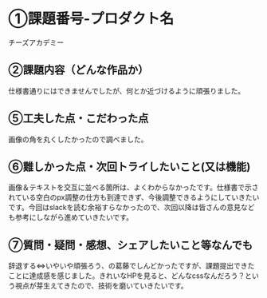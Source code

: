 # ①課題番号-プロダクト名
チーズアカデミー

## ②課題内容（どんな作品か）
仕様書通りにはできませんでしたが、何とか近づけるように頑張りました。


## ⑤工夫した点・こだわった点
画像の角を丸くしたかったので調べました。

## ⑥難しかった点・次回トライしたいこと(又は機能)
画像＆テキストを交互に並べる箇所は、よくわからなかったです。仕様書で示されている空白のpx調整の仕方も到達できず、今後調整できるようにしていきたいです。今回はslackを読む余裕すらなかったので、次回以降は皆さんの意見なども参考にしながら進めていきたいです。

## ⑦質問・疑問・感想、シェアしたいこと等なんでも
辞退する⇔いやいや頑張ろう、の葛藤でしんどかったですが、課題提出できたことに達成感を感じました。きれいなHPを見ると、どんなcssなんだろう？という視点が芽生えてきたので、技術を磨いていきたいです。